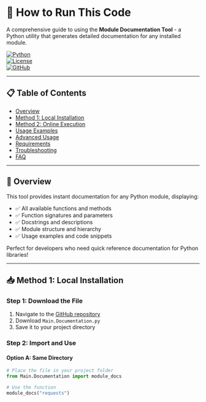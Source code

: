 # 🚀 How to Run This Code

A comprehensive guide to using the **Module Documentation Tool** - a Python utility that generates detailed documentation for any installed module.

[![Python](https://img.shields.io/badge/Python-3.6+-blue.svg)](https://python.org)  
[![License](https://img.shields.io/badge/License-MIT-green.svg)](LICENSE)  
[![GitHub](https://img.shields.io/badge/GitHub-Repository-black.svg)](https://github.com/ASHIQ2023/Miscellanous_code)

---

## 📋 Table of Contents

- [Overview](#-overview)  
- [Method 1: Local Installation](#-method-1-local-installation)  
- [Method 2: Online Execution](#-method-2-online-execution)  
- [Usage Examples](#-usage-examples)  
- [Advanced Usage](#-advanced-usage)  
- [Requirements](#-requirements)  
- [Troubleshooting](#-troubleshooting)  
- [FAQ](#-faq)  

---

## 🎯 Overview

This tool provides instant documentation for any Python module, displaying:  
- ✅ All available functions and methods  
- ✅ Function signatures and parameters  
- ✅ Docstrings and descriptions  
- ✅ Module structure and hierarchy  
- ✅ Usage examples and code snippets  

Perfect for developers who need quick reference documentation for Python libraries!

---

## 📥 Method 1: Local Installation

### Step 1: Download the File  
1. Navigate to the [GitHub repository](https://github.com/ASHIQ2023/Miscellanous_code)  
2. Download `Main.Documentation.py`  
3. Save it to your project directory  

### Step 2: Import and Use

#### Option A: Same Directory
```python
# Place the file in your project folder
from Main.Documentation import module_docs

# Use the function
module_docs("requests")


  
  
  
